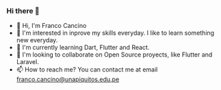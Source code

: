 ### Hi there 👋
- 👋 Hi, I'm Franco Cancino
- 👀 I'm interested in inprove my skills everyday. I like to learn something new everyday. 
- 🌱 I'm currently learning Dart, Flutter and React.
- 💞️ I'm looking to collaborate on Open Source proyects, like Flutter and Laravel.
- 📫 How to reach me? You can contact me at email franco.cancino@unapiquitos.edu.pe

<!---
FrancoDavidCancinoMartines/FrancoDavidCancinoMartines is a ✨ special ✨ repository because its `README.md` (this file) appears on your GitHub profile.
You can click the Preview link to take a look at your changes.
--->
